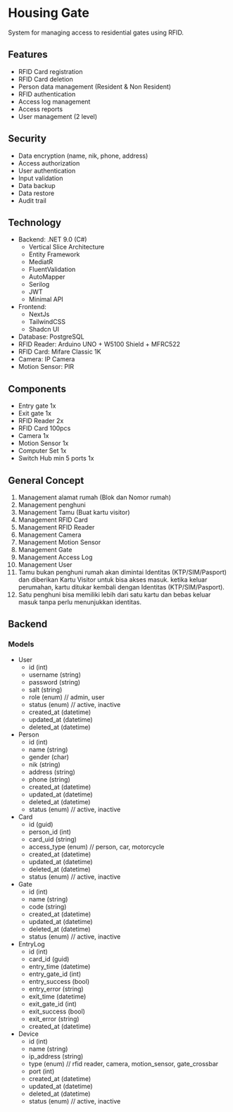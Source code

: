 # Housing Gate
System for managing access to residential gates using RFID.

## Features
- RFID Card registration
- RFID Card deletion
- Person data management (Resident & Non Resident)
- RFID authentication
- Access log management
- Access reports
- User management (2 level)

## Security
- Data encryption (name, nik, phone, address)
- Access authorization
- User authentication
- Input validation
- Data backup
- Data restore
- Audit trail

## Technology
- Backend: .NET 9.0 (C#)
    - Vertical Slice Architecture
    - Entity Framework
    - MediatR
    - FluentValidation
    - AutoMapper
    - Serilog
    - JWT
    - Minimal API
- Frontend: 
    - NextJs
    - TailwindCSS
    - Shadcn UI
- Database: PostgreSQL
- RFID Reader: Arduino UNO + W5100 Shield + MFRC522
- RFID Card: Mifare Classic 1K
- Camera: IP Camera
- Motion Sensor: PIR

## Components
- Entry gate 1x
- Exit gate 1x
- RFID Reader 2x
- RFID Card 100pcs
- Camera 1x
- Motion Sensor 1x
- Computer Set 1x
- Switch Hub min 5 ports 1x

## General Concept
1. Management alamat rumah (Blok dan Nomor rumah)
2. Management penghuni
3. Management Tamu (Buat kartu visitor)
4. Management RFID Card
5. Management RFID Reader
6. Management Camera
7. Management Motion Sensor
8. Management Gate
9. Management Access Log
10. Management User
12. Tamu bukan penghuni rumah akan dimintai Identitas (KTP/SIM/Pasport) dan diberikan Kartu Visitor untuk bisa akses masuk. ketika keluar perumahan, kartu ditukar kembali dengan Identitas (KTP/SIM/Pasport).
13. Satu penghuni bisa memiliki lebih dari satu kartu dan bebas keluar masuk tanpa perlu menunjukkan identitas.


## Backend
### Models
- User
    - id (int)
    - username (string)
    - password (string)
    - salt (string)
    - role (enum) // admin, user
    - status (enum) // active, inactive
    - created_at (datetime)
    - updated_at (datetime)
    - deleted_at (datetime)
- Person
    - id (int)
    - name (string)
    - gender (char)
    - nik (string)
    - address (string)
    - phone (string)
    - created_at (datetime)
    - updated_at (datetime)
    - deleted_at (datetime)
    - status (enum) // active, inactive
- Card
    - id (guid)
    - person_id (int)
    - card_uid (string)
    - access_type (enum) // person, car, motorcycle
    - created_at (datetime)
    - updated_at (datetime)
    - deleted_at (datetime)
    - status (enum) // active, inactive
- Gate
    - id (int)
    - name (string)
    - code (string)
    - created_at (datetime)
    - updated_at (datetime)
    - deleted_at (datetime)
    - status (enum) // active, inactive
- EntryLog
    - id (int)
    - card_id (guid)
    - entry_time (datetime)
    - entry_gate_id (int)
    - entry_success (bool)
    - entry_error (string)
    - exit_time (datetime)
    - exit_gate_id (int)
    - exit_success (bool)
    - exit_error (string)
    - created_at (datetime)
- Device
    - id (int)
    - name (string)
    - ip_address (string)
    - type (enum) // rfid reader, camera, motion_sensor, gate_crossbar
    - port (int)
    - created_at (datetime)
    - updated_at (datetime)
    - deleted_at (datetime)
    - status (enum) // active, inactive

